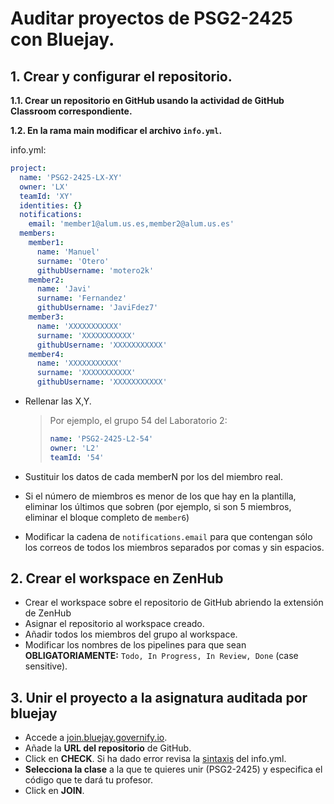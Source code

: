 
# Auditar proyectos de PSG2-2425 con Bluejay.

## 1. Crear y configurar el repositorio.

**1.1. Crear un repositorio en GitHub usando la actividad de GitHub Classroom correspondiente.**

**1.2. En la rama main modificar el archivo `info.yml`.**

info.yml:
```yaml
project:
  name: 'PSG2-2425-LX-XY'
  owner: 'LX'
  teamId: 'XY'
  identities: {}
  notifications:
    email: 'member1@alum.us.es,member2@alum.us.es'
  members:
    member1:
      name: 'Manuel'
      surname: 'Otero' 
      githubUsername: 'motero2k'
    member2:
      name: 'Javi'
      surname: 'Fernandez' 
      githubUsername: 'JaviFdez7'
    member3:
      name: 'XXXXXXXXXXX'
      surname: 'XXXXXXXXXXX' 
      githubUsername: 'XXXXXXXXXXX'
    member4:
      name: 'XXXXXXXXXXX'
      surname: 'XXXXXXXXXXX' 
      githubUsername: 'XXXXXXXXXXX'
```

- Rellenar las X,Y.
    > Por ejemplo, el grupo 54 del Laboratorio 2:
    >```yaml
    >name: 'PSG2-2425-L2-54'
    >owner: 'L2'
    >teamId: '54'
    >```

- Sustituir los datos de cada memberN por los del miembro real.
- Si el número de miembros es menor de los que hay en la plantilla, eliminar los últimos que sobren (por ejemplo, si son 5 miembros, eliminar el bloque completo de `member6`)
- Modificar la cadena de `notifications.email` para que contengan sólo los correos de todos los miembros separados por comas y sin espacios.

## 2. Crear el workspace en ZenHub
- Crear el workspace sobre el repositorio de GitHub abriendo la extensión de ZenHub
- Asignar el repositorio al workspace creado.
- Añadir todos los miembros del grupo al workspace.
- Modificar los nombres de los pipelines para que sean **OBLIGATORIAMENTE:** `Todo, In Progress, In Review, Done` (case sensitive).

## 3. Unir el proyecto a la asignatura auditada por bluejay

- Accede a [join.bluejay.governify.io](https://join.bluejay.governify.io).
- Añade la **URL del repositorio** de GitHub.
- Click en **CHECK**. Si ha dado error revisa la [sintaxis](https://www.yamllint.com/) del info.yml.
- **Selecciona la clase** a la que te quieres unir (PSG2-2425) y especifica el código que te dará tu profesor.
- Click en **JOIN**.


